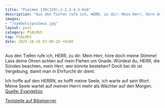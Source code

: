 ```yaml
---
title: "Psalmen 130(129),1-2.3-4.5-6ab"
description: "Aus den Tiefen rufe ich, HERR, zu dir: Mein Herr, höre doch meine Stimme! Lass deine Ohren achten auf mein Flehen um Gnade. Würdest du, HERR, die Sünden beachten, mein Herr, wer könnte bestehen? Doch bei dir ist Vergebung, damit man in Ehrfurcht dir dient.  Ich hoffe auf den HERR...."
images:
- "/symbols/psalmus.jpg"
layout: post
category: PSALMUS
tag: PSALMUS
date: 2025-10-16 07:00:18 +0100
---
```

Aus den Tiefen rufe ich, HERR, zu dir:
Mein Herr, höre doch meine Stimme! Lass deine Ohren achten auf mein Flehen um Gnade.
Würdest du, HERR, die Sünden beachten, mein Herr, wer könnte bestehen?
Doch bei dir ist Vergebung, damit man in Ehrfurcht dir dient.

Ich hoffe auf den HERRN, es hofft meine Seele, ich warte auf sein Wort.<!--more-->
Meine Seele wartet auf meinen Herrn
mehr als Wächter auf den Morgen.<br>
[Quelle: Evangelizo](https://evangeliumtagfuertag.org/DE/gospel)

[Textstelle auf Bibelserver](https://www.bibleserver.com/EU/ps130(129),1-2.3-4.5-6ab)
